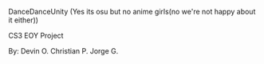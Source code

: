 DanceDanceUnity
(Yes its osu but no anime girls(no we're not happy about it either))

CS3 EOY Project 

By: Devin O. Christian P. Jorge G.
